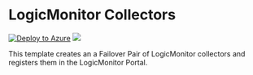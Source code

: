 # LogicMonitor Collectors

[![Deploy to Azure](http://azuredeploy.net/deploybutton.png)](https://portal.azure.com/#create/Microsoft.Template/uri/https://raw.githubusercontent.com/ans-cloud/azure/master/LogicMonitor/CreateLMCollector.json)
<a href="http://armviz.io/#/?load=https://raw.githubusercontent.com/ans-cloud/azure/master/LogicMonitor/CreateLMCollector.json" target="_blank">
    <img src="http://armviz.io/visualizebutton.png"/>
</a>

This template creates an a Failover Pair of LogicMonitor collectors and registers them in the LogicMonitor Portal.
